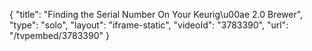 {
    "title": "Finding the Serial Number On Your Keurig\u00ae 2.0 Brewer",
    "type": "solo",
    "layout": "iframe-static",
    "videoId": "3783390",
    "url": "\/tvpembed\/3783390"
}